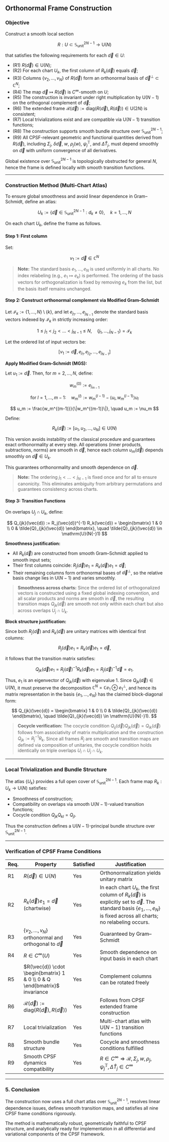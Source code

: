 ## Orthonormal Frame Construction

### Objective

Construct a smooth local section

$$
R : U \subset \mathbb{S}^{2N-1}_\text{unit} \to \mathrm{U}(N)
$$

that satisfies the following requirements for each $\vec{d} \in U$:

* (R1) $R(\vec{d}) \in \mathrm{U}(N)$;
* (R2) For each chart $U_k$, the first column of $R_k(\vec{d})$ equals $\vec{d}$;
* (R3) Columns $\{v_2, \dots, v_N\}$ of $R(\vec{d})$ form an orthonormal basis of $\vec{d}^\perp \subset \mathbb{C}^N$;
* (R4) The map $\vec{d} \mapsto R(\vec{d})$ is $C^\infty$-smooth on $U$;
* (R5) The construction is invariant under right multiplication by $\mathrm{U}(N{-}1)$ on the orthogonal complement of $\vec{d}$;
* (R6) The extended frame $\mathcal{R}(\vec{d}) := \mathrm{diag}(R(\vec{d}), R(\vec{d})) \in \mathrm{U}(2N)$ is consistent;
* (R7) Local trivializations exist and are compatible via $\mathrm{U}(N{-}1)$ transition functions;
* (R8) The construction supports smooth bundle structure over $\mathbb{S}^{2N-1}_\text{unit}$;
* (R9) All CPSF-relevant geometric and functional quantities derived from $R(\vec{d})$, including $\Sigma_j$, $\delta \vec{d}$, $w$, $\rho_j(w)$, $\psi_j^{\mathbb{T}}$, and $\Delta \hat{T}_j$, must depend smoothly on $\vec{d}$ with uniform convergence of all derivatives.

Global existence over $\mathbb{S}^{2N-1}_\text{unit}$ is topologically obstructed for general $N$, hence the frame is defined locally with smooth transition functions.

---

### Construction Method (Multi-Chart Atlas)

To ensure global smoothness and avoid linear dependence in Gram–Schmidt, define an atlas:

$$
U_k := \{ \vec{d} \in \mathbb{S}^{2N-1}_\text{unit} : d_k \neq 0 \}, \quad k = 1, \dots, N
$$

On each chart $U_k$, define the frame as follows.

#### Step 1: First column

Set:

$$
v_1 := \vec{d} \in \mathbb{C}^N
$$

> **Note:** The standard basis ${e_1, \dots, e_N}$ is used uniformly in all charts. No index relabeling (e.g., $e_1 \mapsto e_k$) is performed. The ordering of the basis vectors for orthogonalization is fixed by removing $e_k$ from the list, but the basis itself remains unchanged.

#### Step 2: Construct orthonormal complement via Modified Gram–Schmidt

Let $\mathcal{I}_k := \{1, \dots, N\} \setminus \{k\}$, and let $e_{j_1}, \dots, e_{j_{N-1}}$ denote the standard basis vectors indexed by $\mathcal{I}_k$ in strictly increasing order:

$$
1 \leq j_1 < j_2 < \dots < j_{N-1} \leq N, \quad \{j_1, \dots, j_{N-1}\} = \mathcal{I}_k
$$

Let the ordered list of input vectors be:

$$
[v_1 := \vec{d}, e_{j_1}, e_{j_2}, \dots, e_{j_{N-1}}]
$$

**Apply Modified Gram–Schmidt (MGS):**

Let $u_1 := \vec{d}$. Then, for $m = 2, \dots, N$, define:

$$
w_m^{(0)} := e_{j_{m-1}}
$$

$$
\text{for } l = 1, \dots, m-1:\quad w_m^{(l)} := w_m^{(l-1)} - \langle u_l, w_m^{(l-1)} \rangle u_l
$$

$$
u_m := \frac{w_m^{(m-1)}}{\|w_m^{(m-1)}\|}, \quad u_m := \nu_m
$$

Define:

$$
R_k(\vec{d}) := [u_1, u_2, \dots, u_N] \in \mathrm{U}(N)
$$

This version avoids instability of the classical procedure and guarantees exact orthonormality at every step. All operations (inner products, subtractions, norms) are smooth in $\vec{d}$, hence each column $u_m(\vec{d})$ depends smoothly on $\vec{d} \in U_k$.

This guarantees orthonormality and smooth dependence on $\vec{d}$.

> **Note:** The ordering $j_1 < \dots < j_{N-1}$ is fixed once and for all to ensure canonicity. This eliminates ambiguity from arbitrary permutations and guarantees consistency across charts.

#### Step 3: Transition Functions

On overlaps $U_j \cap U_k$, define:

$$
Q_{jk}(\vec{d}) := R_j(\vec{d})^{-1} R_k(\vec{d}) = \begin{bmatrix} 1 & 0 \\ 0 & \tilde{Q}_{jk}(\vec{d}) \end{bmatrix},
\quad
\tilde{Q}_{jk}(\vec{d}) \in \mathrm{U}(N{-}1)
$$

**Smoothness justification:**

* All $R_k(\vec{d})$ are constructed from smooth Gram–Schmidt applied to smooth input sets;
* Their first columns coincide: $R_j(\vec{d}) e_1 = R_k(\vec{d}) e_1 = \vec{d}$;
* Their remaining columns form orthonormal bases of $\vec{d}^\perp$, so the relative basis change lies in $\mathrm{U}(N{-}1)$ and varies smoothly.

> **Smoothness across charts:** Since the ordered list of orthogonalized vectors is constructed using a fixed global indexing convention, and all scalar products and norms are smooth in $\vec{d}$, the resulting transition maps $Q_{jk}(\vec{d})$ are smooth not only within each chart but also across overlaps $U_j \cap U_k$.

**Block structure justification:**

Since both $R_j(\vec{d})$ and $R_k(\vec{d})$ are unitary matrices with identical first columns:

$$
R_j(\vec{d}) e_1 = R_k(\vec{d}) e_1 = \vec{d},
$$

it follows that the transition matrix satisfies:

$$
Q_{jk}(\vec{d}) e_1 = R_j(\vec{d})^{-1} R_k(\vec{d}) e_1 = R_j(\vec{d})^{-1} \vec{d} = e_1.
$$

Thus, $e_1$ is an eigenvector of $Q_{jk}(\vec{d})$ with eigenvalue 1. Since $Q_{jk}(\vec{d}) \in \mathrm{U}(N)$, it must preserve the decomposition $\mathbb{C}^N = \mathbb{C} e_1 \oplus e_1^\perp$, and hence its matrix representation in the basis $\{e_1, \dots, e_N\}$ has the claimed block-diagonal form:

$$
Q_{jk}(\vec{d}) = \begin{bmatrix} 1 & 0 \\ 0 & \tilde{Q}_{jk}(\vec{d}) \end{bmatrix}, \quad \tilde{Q}_{jk}(\vec{d}) \in \mathrm{U}(N{-}1).
$$

> **Cocycle verification:** The cocycle condition $Q_{ij}(\vec{d}) Q_{jk}(\vec{d}) = Q_{ik}(\vec{d})$ follows from associativity of matrix multiplication and the construction $Q_{jk} := R_j^{-1} R_k$. Since all frames $R_j$ are smooth and transition maps are defined via composition of unitaries, the cocycle condition holds identically on triple overlaps $U_i \cap U_j \cap U_k$.

---

### Local Trivialization and Bundle Structure

The atlas $\{U_k\}$ provides a full open cover of $\mathbb{S}^{2N-1}_\text{unit}$. Each frame map $R_k: U_k \to \mathrm{U}(N)$ satisfies:

* Smoothness of construction;
* Compatibility on overlaps via smooth $\mathrm{U}(N{-}1)$-valued transition functions;
* Cocycle condition $Q_{jk} Q_{kl} = Q_{jl}$.

Thus the construction defines a $\mathrm{U}(N{-}1)$-principal bundle structure over $\mathbb{S}^{2N-1}_\text{unit}$.

---

### Verification of CPSF Frame Conditions

| Req. | Property                                                                   | Satisfied | Justification                                                                                                     |
| ---- | -------------------------------------------------------------------------- | --------- | ----------------------------------------------------------------------------------------------------------------- |
| R1   | $R(\vec{d}) \in \mathrm{U}(N)$                                             | Yes       | Orthonormalization yields unitary matrix                                                                          |
| R2   | $R_k(\vec{d}) e_1 = \vec{d}$ (chartwise)                                   | Yes       | In each chart $U_k$, the first column of $R_k(\vec{d})$ is explicitly set to $\vec{d}$. The standard basis $\{e_1, \dots, e_N\}$ is fixed across all charts; no relabeling occurs. |
| R3   | $\{v_2, \dots, v_N\}$ orthonormal and orthogonal to $\vec{d}$              | Yes       | Guaranteed by Gram–Schmidt                                                                                        |
| R4   | $R \in C^\infty(U)$                                                        | Yes       | Smooth dependence on input basis in each chart                                                                    |
| R5   | $R(\vec{d}) \cdot \begin{bmatrix} 1 & 0 \\ 0 & Q \end{bmatrix}$ invariance | Yes       | Complement columns can be rotated freely                                                                          |
| R6   | $\mathcal{R}(\vec{d}) := \mathrm{diag}(R(\vec{d}), R(\vec{d}))$            | Yes       | Follows from CPSF extended frame construction                                                                     |
| R7   | Local trivialization                                                       | Yes       | Multi-chart atlas with $\mathrm{U}(N{-}1)$ transition functions                                                   |
| R8   | Smooth bundle structure                                                    | Yes       | Cocycle and smoothness conditions fulfilled                                                                       |
| R9   | Smooth CPSF dynamics compatibility                                         | Yes       | $R \in C^\infty \Rightarrow \mathcal{R}, \Sigma_j, w, \rho_j, \psi_j^{\mathbb{T}}, \Delta \hat{T}_j \in C^\infty$ |

---

### 5. Conclusion

The construction now uses a full chart atlas over $\mathbb{S}^{2N-1}_\text{unit}$, resolves linear dependence issues, defines smooth transition maps, and satisfies all nine CPSF frame conditions rigorously.

The method is mathematically robust, geometrically faithful to CPSF structure, and analytically ready for implementation in all differential and variational components of the CPSF framework.
